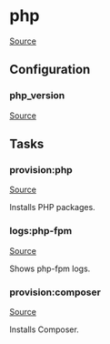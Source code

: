 <!-- DO NOT EDIT THIS FILE! -->
<!-- Instead edit recipe/provision/php.php -->
<!-- Then run bin/docgen -->

# php

[Source](/recipe/provision/php.php)


## Configuration
### php_version
[Source](https://github.com/deployphp/deployer/blob/master/recipe/provision/php.php#L4)






## Tasks

### provision:php
[Source](https://github.com/deployphp/deployer/blob/master/recipe/provision/php.php#L9)

Installs PHP packages.




### logs:php-fpm
[Source](https://github.com/deployphp/deployer/blob/master/recipe/provision/php.php#L61)

Shows php-fpm logs.




### provision:composer
[Source](https://github.com/deployphp/deployer/blob/master/recipe/provision/php.php#L66)

Installs Composer.




